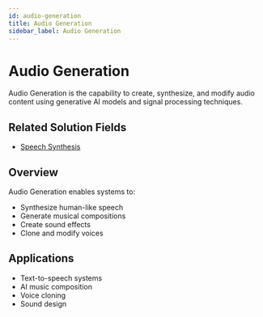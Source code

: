 ```yaml
---
id: audio-generation
title: Audio Generation
sidebar_label: Audio Generation
---
```


# Audio Generation

Audio Generation is the capability to create, synthesize, and modify audio content using generative AI models and signal processing techniques.

## Related Solution Fields

- [Speech Synthesis](../solutions/speech-synthesis)

## Overview

Audio Generation enables systems to:

- Synthesize human-like speech
- Generate musical compositions
- Create sound effects
- Clone and modify voices

## Applications

- Text-to-speech systems
- AI music composition
- Voice cloning
- Sound design
